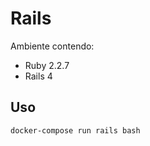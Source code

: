 # Rails

Ambiente contendo:

- Ruby 2.2.7
- Rails 4

## Uso

```bash
docker-compose run rails bash
```
